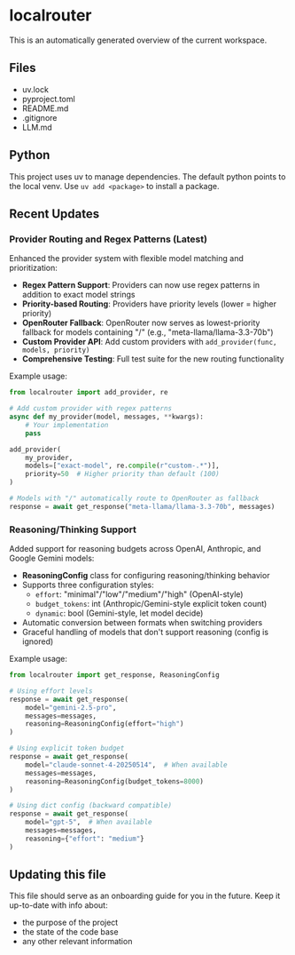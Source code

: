 # localrouter
This is an automatically generated overview of the current workspace.

## Files

- uv.lock
- pyproject.toml
- README.md
- .gitignore
- LLM.md

## Python
This project uses uv to manage dependencies. The default python points to the local venv. Use `uv add <package>` to install a package.

## Recent Updates

### Provider Routing and Regex Patterns (Latest)
Enhanced the provider system with flexible model matching and prioritization:

- **Regex Pattern Support**: Providers can now use regex patterns in addition to exact model strings
- **Priority-based Routing**: Providers have priority levels (lower = higher priority)
- **OpenRouter Fallback**: OpenRouter now serves as lowest-priority fallback for models containing "/" (e.g., "meta-llama/llama-3.3-70b")
- **Custom Provider API**: Add custom providers with `add_provider(func, models, priority)`
- **Comprehensive Testing**: Full test suite for the new routing functionality

Example usage:
```python
from localrouter import add_provider, re

# Add custom provider with regex patterns
async def my_provider(model, messages, **kwargs):
    # Your implementation
    pass

add_provider(
    my_provider,
    models=["exact-model", re.compile(r"custom-.*")],
    priority=50  # Higher priority than default (100)
)

# Models with "/" automatically route to OpenRouter as fallback
response = await get_response("meta-llama/llama-3.3-70b", messages)
```

### Reasoning/Thinking Support
Added support for reasoning budgets across OpenAI, Anthropic, and Google Gemini models:

- **ReasoningConfig** class for configuring reasoning/thinking behavior
- Supports three configuration styles:
  - `effort`: "minimal"/"low"/"medium"/"high" (OpenAI-style)
  - `budget_tokens`: int (Anthropic/Gemini-style explicit token count)
  - `dynamic`: bool (Gemini-style, let model decide)
- Automatic conversion between formats when switching providers
- Graceful handling of models that don't support reasoning (config is ignored)

Example usage:
```python
from localrouter import get_response, ReasoningConfig

# Using effort levels
response = await get_response(
    model="gemini-2.5-pro",
    messages=messages,
    reasoning=ReasoningConfig(effort="high")
)

# Using explicit token budget
response = await get_response(
    model="claude-sonnet-4-20250514",  # When available
    messages=messages,
    reasoning=ReasoningConfig(budget_tokens=8000)
)

# Using dict config (backward compatible)
response = await get_response(
    model="gpt-5",  # When available
    messages=messages,
    reasoning={"effort": "medium"}
)
```

## Updating this file

This file should serve as an onboarding guide for you in the future. Keep it up-to-date with info about:
- the purpose of the project
- the state of the code base
- any other relevant information
